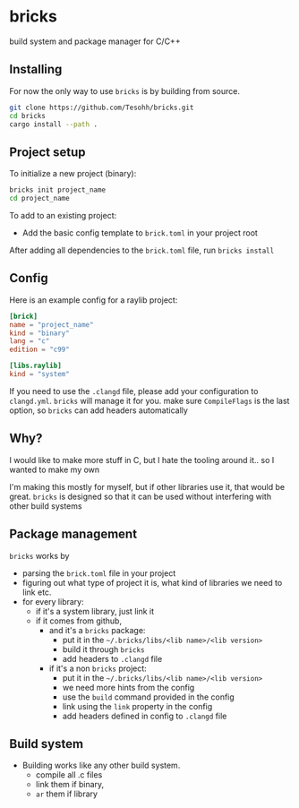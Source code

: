 # bricks
build system and package manager for C/C++


## Installing
For now the only way to use `bricks` is by building from source.

```sh
git clone https://github.com/Tesohh/bricks.git
cd bricks
cargo install --path .
```

## Project setup
To initialize a new project (binary):

```sh
bricks init project_name
cd project_name
```

To add to an existing project:
- Add the basic config template to `brick.toml` in your project root

After adding all dependencies to the `brick.toml` file, run `bricks install`

## Config
Here is an example config for a raylib project:

```toml
[brick]
name = "project_name"
kind = "binary"
lang = "c"
edition = "c99"

[libs.raylib]
kind = "system"
```

If you need to use the `.clangd` file,
please add your configuration to `clangd.yml`.
`bricks` will manage it for you.
make sure `CompileFlags` is the last option, so `bricks` can add headers automatically

## Why?
I would like to make more stuff in C, but I hate the tooling around it.. so I wanted to make my own

I'm making this mostly for myself, but if other libraries use it, that would be great.
`bricks` is designed so that it can be used without interfering with other build systems

## Package management
`bricks` works by 
- parsing the `brick.toml` file in your project
- figuring out what type of project it is, what kind of libraries we need to link etc.
- for every library:
    - if it's a system library, just link it
    - if it comes from github,
        - and it's a `bricks` package:
            - put it in the `~/.bricks/libs/<lib name>/<lib version>`
            - build it through `bricks`
            - add headers to `.clangd` file 
        - if it's a non `bricks` project:
            - put it in the `~/.bricks/libs/<lib name>/<lib version>`
            - we need more hints from the config
            - use the `build` command provided in the config
            - link using the `link` property in the config 
            - add headers defined in config to `.clangd` file

## Build system
- Building works like any other build system.
    - compile all .c files
    - link them if binary,
    - `ar` them if library
